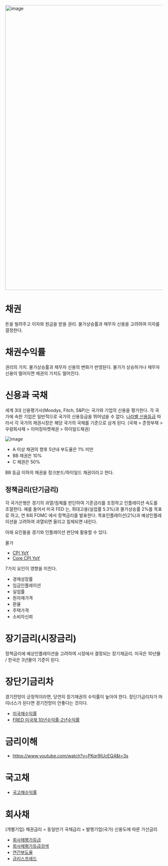 <img width="911" alt="image" src="https://user-images.githubusercontent.com/7664099/228398173-aeb95e18-e5f2-4a00-9eac-d86e750f7343.png">

# 채권
돈을 빌려주고 이자와 원금을 받을 권리.
물가상승률과 채무자 신용을 고려하여 이자를 결정한다.

# 채권수익률
권리의 가치.
물가상승률과 채무자 신용의 변화가 반영된다.
물가가 상승하거나 채무자 신용이 떨어지면 채권의 가치도 떨어진다.

# 신용과 국채
세계 3대 신용평가사(Moodys, Fitch, S&P)는 국가와 기업의 신용을 평가한다.
각 국가에 속한 기업은 일반적으로 국가의 신용등급을 뛰어넘을 수 없다. [나라별 신용등급](https://tradingeconomics.com/country-list/rating)
따라서 각 국가의 채권시장은 해당 국가의 국채를 기준으로 삼게 된다. (국채 > 준정부채 > 우량회사채 > 이머징마켓채권 > 하이일드채권)

![image](https://user-images.githubusercontent.com/7664099/231612272-ab439d23-7ebd-4a81-86c0-31bb98366ee6.png)

- A 이상 채권의 향후 5년내 부도율은 1% 미만
- BB 채권은 10%
- C 채권은 50%

BB 등급 이하의 채권을 정크본드/하이일드 채권이라고 한다.

## 정책금리(단기금리)
각 국가은행은 경기의 과열/침체를 판단하여 기준금리를 조정하고 인플레이션 속도를 조절한다.
예를 들어서 미국 FED 는, 최대고용(실업률 5.3%)과 물가상승률 2%를 목표로 하고, 연 8회 FOMC 에서 정책금리를 발표한다.
목표인플레이션(2%)과 예상인플레이션을 고려하여 과열되면 올리고 침체되면 내린다.

아래 요인들을 경기와 인플레이션 판단에 활용할 수 있다.

물가
- [CPI YoY](https://www.investing.com/economic-calendar/cpi-733)
- [Core CPI YoY](https://www.investing.com/economic-calendar/core-cpi-736)

7가지 요인이 영향을 미친다.
- 경제성장률
- 임금인플레이션
- 실업률
- 원자재가격
- 환율
- 주택가격
- 소비자신뢰


# 장기금리(시장금리)
정책금리에 예상인플레이션을 고려하여 시장에서 결정되는 장기채금리. 미국은 10년물 / 한국은 3년물이 기준이 된다.

# 장단기금리차
경기전망이 긍정적이라면, 당연히 장기채권의 수익률이 높아야 한다. 장단기금리차가 마이너스가 된다면 경기전망이 안좋다는 것이다.
- [미국채수익률](https://kr.investing.com/rates-bonds/usa-government-bonds?maturity_from=40&maturity_to=290)
- [FRED 미국채 10년수익률-2년수익률](https://fred.stlouisfed.org/series/T10Y2Y)

# 금리이해
- https://www.youtube.com/watch?v=PKqr9IUcEQ4&t=3s


# 국고채
- [국고채수익률](https://www.daishin.com/g.ds?m=1022&p=1199&v=784)


# 회사채
(개별기업) 채권금리 = 동일만기 국채금리 + 발행기업(국가) 신용도에 따른 가산금리
- [회사채평가등급](https://www.lotteshoppingir.com/company/popup_grade2.html)
- [회사채평가등급검색](https://www.nicerating.com/disclosure/gradeSearch.do)
- [연간부도율](https://www.nicerating.com/disclosure/yearDefaultRates.do)
- [금리스프레드](https://www.nicerating.com/disclosure/gradedRates.do)
